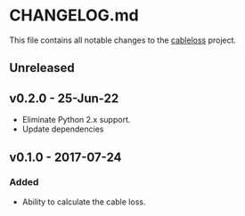 # CHANGELOG.md
This file contains all notable changes to the [cableloss][] project.

## Unreleased

## v0.2.0 - 25-Jun-22
- Eliminate Python 2.x support.
- Update dependencies

## v0.1.0 - 2017-07-24

### Added
- Ability to calculate the cable loss.


[cableloss]: https://github.com/questrail/cableloss
